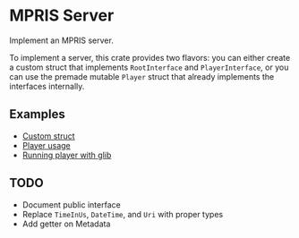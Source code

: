 # MPRIS Server

Implement an MPRIS server.

To implement a server, this crate provides two flavors: you can either create a custom struct that implements `RootInterface` and `PlayerInterface`, or you can use the premade mutable `Player` struct that already implements the interfaces internally.

## Examples

* [Custom struct](examples/server.rs)
* [Player usage](examples/player.rs)
* [Running player with glib](examples/glib.rs)


## TODO

* Document public interface
* Replace `TimeInUs`, `DateTime`, and `Uri` with proper types
* Add getter on Metadata
